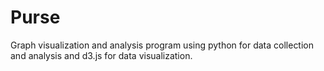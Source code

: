 # Purse
Graph visualization and analysis program using python for data collection and
analysis and d3.js for data visualization. 
